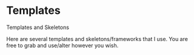 # Templates
Templates and Skeletons

Here are several templates and skeletons/frameworks that I use. You are free to grab and use/alter however you wish.
